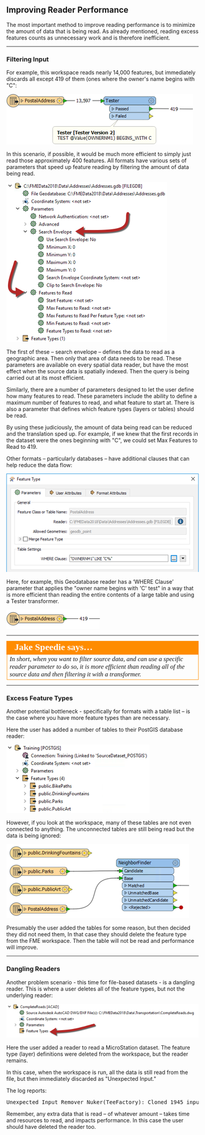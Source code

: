 ## Improving Reader Performance ##

The most important method to improve reading performance is to minimize the amount of data that is being read. As already mentioned, reading excess features counts as unnecessary work and is therefore inefficient.

---

### Filtering Input ###

For example, this workspace reads nearly 14,000 features, but immediately discards all except 419 of them (ones where the owner's name begins with "C":

![](./Images/Img2.014.ImprovingReaderPerformanceBadWorkspace.png)

In this scenario, if possible, it would be much more efficient to simply just read those approximately 400 features. All formats have various sets of parameters that speed up feature reading by filtering the amount of data being read. 

![](./Images/Img2.015.ImprovingReaderPerformanceNavParams.png)

The first of these – search envelope – defines the data to read as a geographic area. Then only that area of data needs to be read. These parameters are available on every spatial data reader, but have the most effect when the source data is spatially indexed. Then the query is being carried out at its most efficient.

Similarly, there are a number of parameters designed to let the user define how many features to read. These parameters include the ability to define a maximum number of features to read, and what feature to start at. There is also a parameter that defines which feature types (layers or tables) should be read.

By using these judiciously, the amount of data being read can be reduced and the translation sped up. For example, if we knew that the first records in the dataset were the ones beginning with "C", we could set Max Features to Read to 419. 

Other formats – particularly databases – have additional clauses that can help reduce the data flow:

![](./Images/Img2.016.ImprovingReaderPerformanceSQLWhere.png)

Here, for example, this Geodatabase reader has a ‘WHERE Clause’ parameter that applies the "owner name begins with 'C' test" in a way that is more efficient than reading the entire contents of a large table and using a Tester transformer.

![](./Images/Img2.017.ImprovingReaderPerformanceSQLWhereResults.png)

---

<table style="border-spacing: 0px">
<tr>
<td style="vertical-align:middle;background-color:darkorange;border: 2px solid darkorange">
<i class="fa fa-quote-left fa-lg fa-pull-left fa-fw" style="color:white;padding-right: 12px;vertical-align:text-top"></i>
<span style="color:white;font-size:x-large;font-weight: bold;font-family:serif">Jake Speedie says…</span>
</td>
</tr>

<tr>
<td style="border: 1px solid darkorange">
<span style="font-family:serif; font-style:italic; font-size:larger">
In short, when you want to filter source data, and can use a specific reader parameter to do so, it is more efficient than reading all of the source data and then filtering it with a transformer.
</span>
</td>
</tr>
</table>

---

### Excess Feature Types ###

Another potential bottleneck - specifically for formats with a table list – is the case where you have more feature types than are necessary.

Here the user has added a number of tables to their PostGIS database reader:

![](./Images/Img2.018.ReaderPerformanceFeatureTypeList.png)

However, if you look at the workspace, many of these tables are not even connected to anything. The unconnected tables are still being read but the data is being ignored:

![](./Images/Img2.019.ReaderPerformanceUnusedFeatureType.png)

Presumably the user added the tables for some reason, but then decided they did not need them, In that case they should delete the feature type from the FME workspace. Then the table will not be read and performance will improve.

---

### Dangling Readers ###

Another problem scenario - this time for file-based datasets - is a dangling reader. This is where a user deletes all of the feature types, but not the underlying reader:

![](./Images/Img2.020.ReaderPerformanceDanglingReader.png)

Here the user added a reader to read a MicroStation dataset. The feature type (layer) definitions were deleted from the workspace, but the reader remains.

In this case, when the workspace is run, all the data is still read from the file, but then immediately discarded as "Unexpected Input." 

The log reports:

<pre>
Unexpected Input Remover Nuker(TeeFactory): Cloned 1945 input feature(s) into 0 output feature(s)
</pre>

Remember, any extra data that is read – of whatever amount – takes time and resources to read, and impacts performance. In this case the user should have deleted the reader too.

